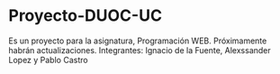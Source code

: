 # Proyecto-DUOC-UC
Es un proyecto para la asignatura, Programación WEB. Próximamente habrán actualizaciones.
Integrantes: Ignacio de la Fuente, Alexssander Lopez y Pablo Castro
